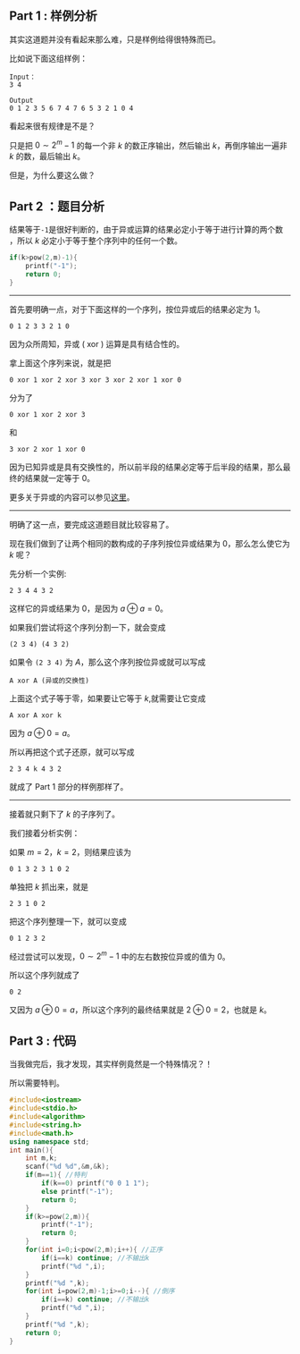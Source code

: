 ## Part 1 : 样例分析

其实这道题并没有看起来那么难，只是样例给得很特殊而已。

比如说下面这组样例：

```
Input：
3 4

Output
0 1 2 3 5 6 7 4 7 6 5 3 2 1 0 4
```

看起来很有规律是不是？

只是把 $0\sim2^m-1$ 的每一个非 $k$ 的数正序输出，然后输出 $k$，再倒序输出一遍非 $k$ 的数，最后输出 $k$。

但是，为什么要这么做？

## Part 2 ：题目分析

结果等于```-1```是很好判断的，由于异或运算的结果必定小于等于进行计算的两个数
，所以 $k$ 必定小于等于整个序列中的任何一个数。
```cpp
if(k>pow(2,m)-1){
    printf("-1");
    return 0;
}
```


------------


首先要明确一点，对于下面这样的一个序列，按位异或后的结果必定为 $1$。

```
0 1 2 3 3 2 1 0
```
因为众所周知，异或 ( xor ) 运算是具有结合性的。

拿上面这个序列来说，就是把

```
0 xor 1 xor 2 xor 3 xor 3 xor 2 xor 1 xor 0
```

分为了

```
0 xor 1 xor 2 xor 3
```
和
```
3 xor 2 xor 1 xor 0
```
因为已知异或是具有交换性的，所以前半段的结果必定等于后半段的结果，那么最终的结果就一定等于 $0$。

更多关于异或的内容可以参见[这里](https://www.ruanyifeng.com/blog/2021/01/_xor.html)。


------------

明确了这一点，要完成这道题目就比较容易了。

现在我们做到了让两个相同的数构成的子序列按位异或结果为 $0$，那么怎么使它为 $k$ 呢？

先分析一个实例:

```
2 3 4 4 3 2
```
这样它的异或结果为 $0$，是因为 $a\oplus a=0$。

如果我们尝试将这个序列分割一下，就会变成

```
(2 3 4) (4 3 2)
```
如果令 ```(2 3 4)``` 为 $A$，那么这个序列按位异或就可以写成

```
A xor A (异或的交换性)
```
上面这个式子等于零，如果要让它等于 $k$,就需要让它变成

```
A xor A xor k
```
因为 $a\oplus 0=a$。

所以再把这个式子还原，就可以写成

```
2 3 4 k 4 3 2
```
就成了 Part 1 部分的样例那样了。



------------
接着就只剩下了 $k$ 的子序列了。

我们接着分析实例：

如果 $m=2$，$k=2$，则结果应该为

```
0 1 3 2 3 1 0 2
```
单独把 $k$ 抓出来，就是

```
2 3 1 0 2
```
把这个序列整理一下，就可以变成

```
0 1 2 3 2
```
经过尝试可以发现，$0\sim2^m-1$ 中的左右数按位异或的值为 $0$。

所以这个序列就成了

```
0 2
```
又因为 $a\oplus 0=a$，所以这个序列的最终结果就是 $2\oplus 0=2$，也就是 $k$。

## Part 3 : 代码

当我做完后，我才发现，其实样例竟然是一个特殊情况？！

所以需要特判。

```cpp
#include<iostream>
#include<stdio.h>
#include<algorithm>
#include<string.h>
#include<math.h>
using namespace std;
int main(){
	int m,k;
	scanf("%d %d",&m,&k);
	if(m==1){ //特判 
		if(k==0) printf("0 0 1 1");
		else printf("-1");
		return 0;
	}
	if(k>=pow(2,m)){
		printf("-1");
		return 0;
	}
	for(int i=0;i<pow(2,m);i++){ //正序 
		if(i==k) continue; //不输出k 
		printf("%d ",i);
	}
	printf("%d ",k);
	for(int i=pow(2,m)-1;i>=0;i--){ //倒序 
		if(i==k) continue; //不输出k 
		printf("%d ",i);
	}
	printf("%d ",k);
	return 0;
}
```
